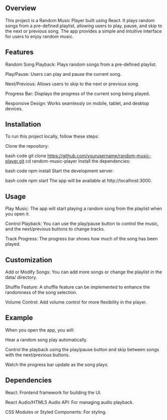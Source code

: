 ## Overview

This project is a Random Music Player built using React. It plays random songs from a pre-defined playlist, allowing users to play, pause, and skip to the next or previous song. The app provides a simple and intuitive interface for users to enjoy random music.

## Features

Random Song Playback: Plays random songs from a pre-defined playlist.

Play/Pause: Users can play and pause the current song.

Next/Previous: Allows users to skip to the next or previous song.

Progress Bar: Displays the progress of the current song being played.

Responsive Design: Works seamlessly on mobile, tablet, and desktop devices.

## Installation
To run this project locally, follow these steps:

Clone the repository:

bash code
git clone https://github.com/yourusername/random-music-player.git
cd random-music-player
Install the dependencies:

bash code
npm install
Start the development server:

bash code
npm start
The app will be available at http://localhost:3000.

## Usage

Play Music: The app will start playing a random song from the playlist when you open it.

Control Playback: You can use the play/pause button to control the music, and the next/previous buttons to change tracks.

Track Progress: The progress bar shows how much of the song has been played.

## Customization

Add or Modify Songs: You can add more songs or change the playlist in the data/ directory.

Shuffle Feature: A shuffle feature can be implemented to enhance the randomness of the song selection.

Volume Control: Add volume control for more flexibility in the player.
## Example
When you open the app, you will:

Hear a random song play automatically.

Control the playback using the play/pause button and skip between songs with the next/previous buttons.

Watch the progress bar update as the song plays.

## Dependencies

React: Frontend framework for building the UI.

React Audio/HTML5 Audio API: For managing audio playback.

CSS Modules or Styled Components: For styling.
